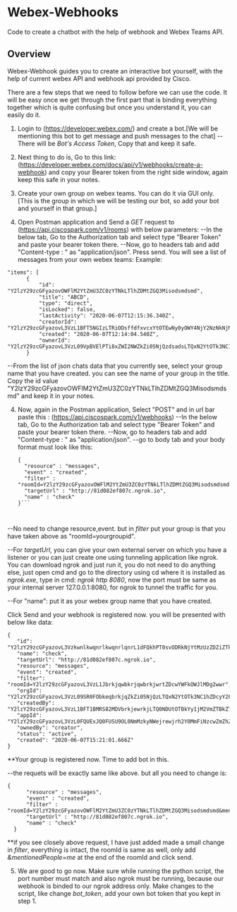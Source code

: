 # Webex-Webhooks
Code to create a chatbot with the help of webhook and Webex Teams API.

## Overview

Webex-Webhook guides you to create an interactive bot yourself, with the help of current webex API and webhook api provided by Cisco.

There are a few steps that we need to follow before we can use the code. It will be easy once we get through the first part that is binding everything together which is quite confusing but once you understand it, you can easily do it.

1. Login to (https://developer.webex.com/) and create a bot.[We will be mentioning this bot to get message and push messages to the chat]
  --There will be *Bot's Access Token*, Copy that and keep it safe.

2. Next thing to do is, Go to this link: (https://developer.webex.com/docs/api/v1/webhooks/create-a-webhook) and copy your Bearer token from the right side window, again keep this safe in your notes.

3. Create your own group on webex teams. You can do it via GUI only. [This is the group in which we will be testing our bot, so add your bot and yourself in that group.]

3. Open Postman application and Send a *GET* request to (https://api.ciscospark.com/v1/rooms) with below parameters:
  --In the below tab, Go to the Authorization tab and select type "Bearer Token" and paste your bearer token there.
  --Now, go to headers tab and add "Content-type : " as "application/json".
  Press send. 
  You will see a list of messages from your own webex teams: Example:
  
  ```
  "items": [
        {
            "id": "Y2lzY29zcGFyazovOWFlM2YtZmU3ZC0zYTNkLTlhZDMtZGQ3Misodsmdsmd",
            "title": "ABCD",
            "type": "direct",
            "isLocked": false,
            "lastActivity": "2020-06-07T12:15:36.340Z",
            "creatorId": "Y2lzY29zcGFyazovL3VzL1BFT5NGIzLTRiODsffdfxvcxYtOTEwNy0yOWY4NjY2NzNkNjM",
            "created": "2020-06-07T12:14:04.540Z",
            "ownerId": "Y2lzY29zcGFyazovL3VzL09VpBVElPTi8xZWI2NWZkZi05NjQzdsadsLTQxN2YtOTk3NC1hZDcyY2FlMGUxMGY"
        }
   ```    
  --From the list of json chats data that you currently see, select your group name that you have created. you can see the name of your     group in the title. Copy the id value "Y2lzY29zcGFyazovOWFlM2YtZmU3ZC0zYTNkLTlhZDMtZGQ3Misodsmdsmd" and keep it in your notes.  

4. Now, again in the Postman application, Select "POST" and in url bar paste this : (https://api.ciscospark.com/v1/webhooks) 
  --In the below tab, Go to the Authorization tab and select type "Bearer Token" and paste your bearer token there.
  --Now, go to headers tab and add "Content-type : " as "application/json".
  --go to body tab and your body format must look like this:
  
    ```
    {
      "resource" : "messages",
      "event" : "created",
      "filter" : "roomId=Y2lzY29zcGFyazovOWFlM2YtZmU3ZC0zYTNkLTlhZDMtZGQ3Misodsmdsmd",
      "targetUrl" : "http://81d082ef807c.ngrok.io",
      "name" : "check"
    }```
 
  
  --No need to change resource,event. but in *filter* put your group is that you have taken above as "roomId=yourgroupid". 
  
  --For *targetUrl*, you can give your own external server on which you have a listener or you can just create one using tunneling  application like ngrok. You can download ngrok and just run it, you do not need to do anything else, just open cmd and go to the directory using cd where it is installed as *ngrok.exe*, type in cmd: *ngrok http 8080*, now the port must be same as your internal server 127.0.0.1:8080, for ngrok to tunnel the traffic for you.
  
  --For "name": put it as your webex group name that you have created.
  
  Click Send and your webhook is registered now. you will be presented with below like data:
  
 ```
 {
    "id": "Y2lzY29zcGFyazovL3VzkwnlkwqnrlkwqnrlqnrL1dFQkhPT0svODRkNjYtMzUzZDZiZTk0YWQ1",
    "name": "check",
    "targetUrl": "http://81d082ef807c.ngrok.io",
    "resource": "messages",
    "event": "created",
    "filter": "roomId=Y2lzY29zcGFyazovL3VzL1JbrkjqwbkrjqwbrkjwrtZDcwYWFkOWJlMDg2wwr",
    "orgId": "Y2lzY29zcGFyazovL3VzL09SR0FObkeqbrkjqZkZi05NjQzLTQxN2YtOTk3NC1hZDcyY2FlMGUxMGY",
    "createdBy": "Y2lzY29zcGFyazovL3VzL1BFT1BMRS82MDVbrkjewrkjLTQ0NDUtOTBkYy1jM2VmZTBkZTAxMjg",
    "appId": "Y2lzY29zcGFyazovL3VzL0FQUExJQ0FUSU9OL0NmMzkyNWejrewjrh2Y0MmFiNzcwZmZhZjFhNTIyMjcxZDI5OTQ4NDhjNjk2YWMwYTEwN2Q2YTg5MjI3",
    "ownedBy": "creator",
    "status": "active",
    "created": "2020-06-07T15:21:01.666Z"
}
```

**Your group is registered now.
Time to add bot in this.

--the requets will be exactly same like above. but all you need to change is:

```
{
      "resource" : "messages",
      "event" : "created",
      "filter" : "roomId=Y2lzY29zcGFyazovOWFlM2YtZmU3ZC0zYTNkLTlhZDMtZGQ3Misodsmdsmd&mentionedPeople=me",
      "targetUrl" : "http://81d082ef807c.ngrok.io",
      "name" : "check"
  }
  ```
  
  **if you see closely above request, I have just added made a small change in *filter*, everything is intact, the roomId is same as well, only add *&mentionedPeople=me* at the end of the roomId and click send.
  
5. We are good to go now. Make sure while running the python script, the port number must match and also ngrok must be running, because our webhook is binded to our ngrok address only. Make changes to the script, like change *bot_token*, add your own bot token that you kept in step 1.
 
  
